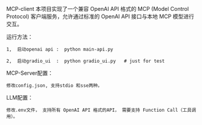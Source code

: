 MCP-client
本项目实现了一个兼容 OpenAI API 格式的 MCP (Model Control Protocol) 客户端服务，允许通过标准的 OpenAI API 接口与本地 MCP 模型进行交互。

运行方法：

    1,  启动openai api :  python main-api.py

    2,  启动gradio_ui  :  python gradio_ui.py   # just for test


MCP-Server配置：

    修改config.json, 支持stdio 和sse两种。

LLM配置：

    修改.env文件， 支持所有 OpenAI API 格式的API， 需要支持 Function Call（工具调用）。